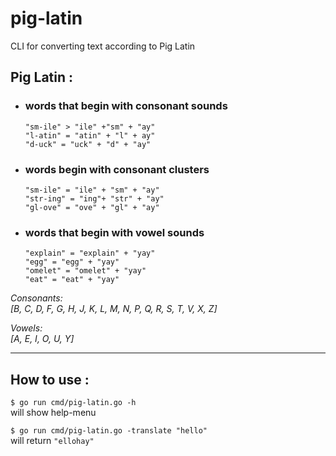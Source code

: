 # pig-latin
CLI for converting text according to Pig Latin
## Pig Latin :



* ### words that begin with consonant sounds
  
    `"sm-ile" > "ile" +"sm" + "ay"`  
    `"l-atin" = "atin" + "l" + ay"`  
    `"d-uck" = "uck" + "d" + "ay"`  

* ### words begin with consonant clusters 
  
    `"sm-ile" = "ile" + "sm" + "ay"`  
    `"str-ing" = "ing"+ "str" + "ay"`  
    `"gl-ove" = "ove" + "gl" + "ay"`  

* ### words that begin with vowel sounds

    `"explain" = "explain" + "yay"`  
    `"egg" = "egg" + "yay"`  
    `"omelet" = "omelet" + "yay"`   
    `"eat" = "eat" + "yay"`   

*Consonants:  
[B, C, D, F, G, H, J, K, L, M, N, P, Q, R, S, T, V, X, Z]*

*Vowels:  
[A, E, I, O, U, Y]*

---
How to use :
---

`$ go run cmd/pig-latin.go -h`  
will show help-menu

`$ go run cmd/pig-latin.go -translate "hello"`
<br/> will return `"ellohay"`
